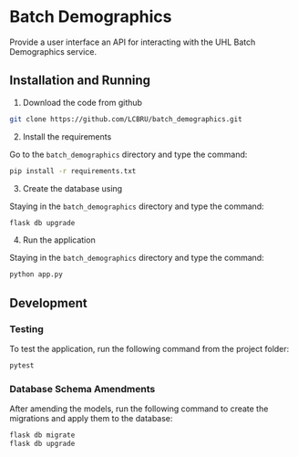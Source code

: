 # Batch Demographics

Provide a user interface an API for interacting
with the UHL Batch Demographics service.

## Installation and Running

1. Download the code from github

```bash
git clone https://github.com/LCBRU/batch_demographics.git
```

2. Install the requirements

Go to the `batch_demographics` directory and type the command:

```bash
pip install -r requirements.txt
```

3. Create the database using

Staying in the `batch_demographics` directory and type the command:

```bash
flask db upgrade
```

4. Run the application

Staying in the `batch_demographics` directory and type the command:

```bash
python app.py
```

## Development

### Testing

To test the application, run the following command from the project folder:

```bash
pytest
```

### Database Schema Amendments

After amending the models, run the following command to create the
migrations and apply them to the database:

```bash
flask db migrate
flask db upgrade
```
